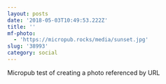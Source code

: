 ```yaml
---
layout: posts
date: '2018-05-03T10:49:53.222Z'
title: ''
mf-photo:
  - 'https://micropub.rocks/media/sunset.jpg'
slug: '38993'
category: social
---
```

Micropub test of creating a photo referenced by URL
